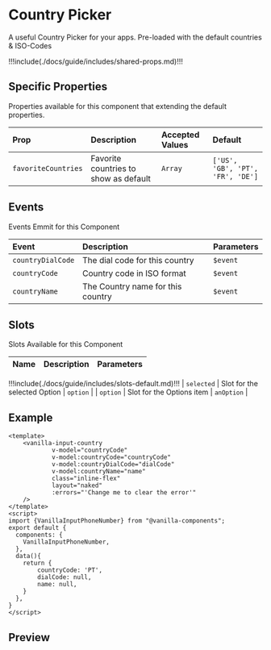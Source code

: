 # Country Picker

A useful Country Picker for your apps. Pre-loaded with the default countries & ISO-Codes

!!!include(./docs/guide/includes/shared-props.md)!!!

## Specific Properties

Properties available for this component that extending the default properties.

| Prop                | Description                           | Accepted Values | Default                          |
|:--------------------|:--------------------------------------|:----------------|:---------------------------------|
| `favoriteCountries` | Favorite countries to show as default | `Array`         | `['US', 'GB', 'PT', 'FR', 'DE']` |

## Events

Events Emmit for this Component

| Event             | Description                       | Parameters |
|:------------------|:----------------------------------|:-----------|
| `countryDialCode` | The dial code for this country    | `$event`   |
| `countryCode`     | Country code in ISO format        | `$event`   |
| `countryName`     | The Country name for this country | `$event`   |

## Slots

Slots Available for this Component

| Name | Description | Parameters |
|:-----|:------------|:-----------|
!!!include(./docs/guide/includes/slots-default.md)!!!
| `selected` | Slot for the selected Option | `option` |
| `option` | Slot for the Options item | `anOption` |

## Example
```vue
<template>
    <vanilla-input-country
            v-model="countryCode"
            v-model:countryCode="countryCode"
            v-model:countryDialCode="dialCode"
            v-model:countryName="name"
            class="inline-flex"
            layout="naked"
            :errors="'Change me to clear the error'"
    />
</template>
<script>
import {VanillaInputPhoneNumber} from "@vanilla-components";
export default {
  components: {
	VanillaInputPhoneNumber,
  },
  data(){
    return {
        countryCode: 'PT',
        dialCode: null,
        name: null,
    }
  },
}
</script>
```

## Preview
<wrapper src="inputs/country/demo" />
